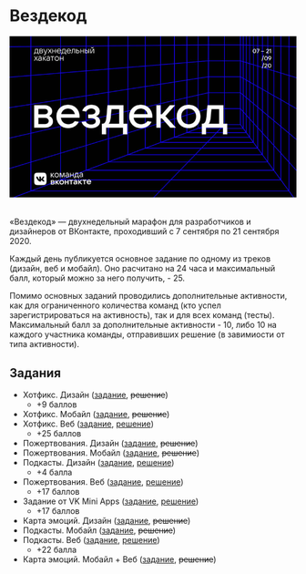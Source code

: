 # Вездекод
<div align="center">
    <img src="cover.jpg" alt="лого">
</div>
<br/>

«Вездекод» — двухнедельный марафон для разработчиков и дизайнеров от ВКонтакте, проходивший с 
7 сентября по 21 сентября 2020.

Каждый день публикуется основное задание по одному из треков (дизайн, веб и мобайл). Оно расчитано 
на 24 часа и максимальный балл, который можно за него получить, - 25.

Помимо основных заданий проводились дополнительные активности, как для ограниченного количества команд
(кто успел зарегистрироваться на активность), так и для всех команд (тесты). Максимальный балл за 
дополнительные активности - 10, либо 10 на каждого участника команды, отправивших решение (в завимиости
от типа активности).


## Задания

* Хотфикс. Дизайн ([задание](https://vk.com/@tech-task-hotfix-design), ~~решение~~)
    * +9 баллов
* Хотфикс. Мобайл ([задание](https://vk.com/@tech-task-hotfix-mobile), ~~решение~~)
* Хотфикс. Веб ([задание](https://vk.com/@tech-task-hotfix-web), [решение](hotfix.web))
    * +25 баллов
* Пожертвования. Дизайн ([задание](https://vk.com/@tech-task-donations-design), ~~решение~~)
* Пожертвования. Мобайл ([задание](https://vk.com/@tech-task-donations-mobile), ~~решение~~)
* Подкасты. Дизайн ([задание](https://vk.com/@tech-task-podcasts-design), [решение](https://www.figma.com/file/s5TFEQpzMMFVAaAOYz0dCm/vk-vesdecode-Podcast.Design))
    * +4 балла
* Пожертвования. Веб ([задание](https://vk.com/@tech-task-donations-web), [решение](donations.web))
    * +17 баллов
* Задание от VK Mini Apps ([задание](https://vk.com/@tech-task-vkminiapps), [решение](vk_mini_apps_task))
    * +17 баллов
* Карта эмоций. Дизайн ([задание](https://vk.com/@tech-task-discover-design), ~~решение~~)
* Подкасты. Мобайл ([задание](https://vk.com/@tech-task-podcast-mobile), ~~решение~~)
* Подкасты. Веб ([задание](https://vk.com/@tech-task-podcasts-web), [решение](podcasts.web))
    * +22 балла
* Карта эмоций. Мобайл + Веб ([задание](https://vk.com/@tech-emotions-map), ~~решение~~)
